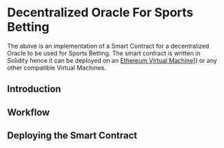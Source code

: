 # Decentralized Oracle For Sports Betting
The above is an implementation of a Smart Contract for a decentralized Oracle to be used for Sports Betting. 
The smart contract is written in Solidity hence it can be deployed on an [Ethereum Virtual Machine]([https://en.wikipedia.org/wiki/Ethereum#Virtual_machine)]) or any other compatible Virtual Machines.

## Introduction

## Workflow

## Deploying the Smart Contract
